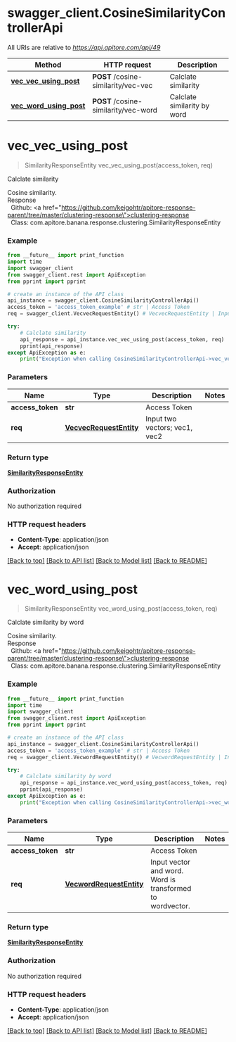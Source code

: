 # swagger_client.CosineSimilarityControllerApi

All URIs are relative to *https://api.apitore.com/api/49*

Method | HTTP request | Description
------------- | ------------- | -------------
[**vec_vec_using_post**](CosineSimilarityControllerApi.md#vec_vec_using_post) | **POST** /cosine-similarity/vec-vec | Calclate similarity
[**vec_word_using_post**](CosineSimilarityControllerApi.md#vec_word_using_post) | **POST** /cosine-similarity/vec-word | Calclate similarity by word


# **vec_vec_using_post**
> SimilarityResponseEntity vec_vec_using_post(access_token, req)

Calclate similarity

Cosine similarity.<BR />Response<BR />&nbsp; Github: <a href=\"https://github.com/keigohtr/apitore-response-parent/tree/master/clustering-response\">clustering-response</a><BR />&nbsp; Class: com.apitore.banana.response.clustering.SimilarityResponseEntity<BR />

### Example
```python
from __future__ import print_function
import time
import swagger_client
from swagger_client.rest import ApiException
from pprint import pprint

# create an instance of the API class
api_instance = swagger_client.CosineSimilarityControllerApi()
access_token = 'access_token_example' # str | Access Token
req = swagger_client.VecvecRequestEntity() # VecvecRequestEntity | Input two vectors; vec1, vec2

try:
    # Calclate similarity
    api_response = api_instance.vec_vec_using_post(access_token, req)
    pprint(api_response)
except ApiException as e:
    print("Exception when calling CosineSimilarityControllerApi->vec_vec_using_post: %s\n" % e)
```

### Parameters

Name | Type | Description  | Notes
------------- | ------------- | ------------- | -------------
 **access_token** | **str**| Access Token | 
 **req** | [**VecvecRequestEntity**](VecvecRequestEntity.md)| Input two vectors; vec1, vec2 | 

### Return type

[**SimilarityResponseEntity**](SimilarityResponseEntity.md)

### Authorization

No authorization required

### HTTP request headers

 - **Content-Type**: application/json
 - **Accept**: application/json

[[Back to top]](#) [[Back to API list]](../README.md#documentation-for-api-endpoints) [[Back to Model list]](../README.md#documentation-for-models) [[Back to README]](../README.md)

# **vec_word_using_post**
> SimilarityResponseEntity vec_word_using_post(access_token, req)

Calclate similarity by word

Cosine similarity.<BR />Response<BR />&nbsp; Github: <a href=\"https://github.com/keigohtr/apitore-response-parent/tree/master/clustering-response\">clustering-response</a><BR />&nbsp; Class: com.apitore.banana.response.clustering.SimilarityResponseEntity<BR />

### Example
```python
from __future__ import print_function
import time
import swagger_client
from swagger_client.rest import ApiException
from pprint import pprint

# create an instance of the API class
api_instance = swagger_client.CosineSimilarityControllerApi()
access_token = 'access_token_example' # str | Access Token
req = swagger_client.VecwordRequestEntity() # VecwordRequestEntity | Input vector and word. Word is transformed to wordvector.

try:
    # Calclate similarity by word
    api_response = api_instance.vec_word_using_post(access_token, req)
    pprint(api_response)
except ApiException as e:
    print("Exception when calling CosineSimilarityControllerApi->vec_word_using_post: %s\n" % e)
```

### Parameters

Name | Type | Description  | Notes
------------- | ------------- | ------------- | -------------
 **access_token** | **str**| Access Token | 
 **req** | [**VecwordRequestEntity**](VecwordRequestEntity.md)| Input vector and word. Word is transformed to wordvector. | 

### Return type

[**SimilarityResponseEntity**](SimilarityResponseEntity.md)

### Authorization

No authorization required

### HTTP request headers

 - **Content-Type**: application/json
 - **Accept**: application/json

[[Back to top]](#) [[Back to API list]](../README.md#documentation-for-api-endpoints) [[Back to Model list]](../README.md#documentation-for-models) [[Back to README]](../README.md)

